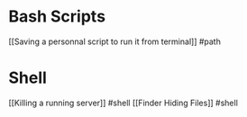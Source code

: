 # Bash Scripts
[[Saving a personnal script to run it from terminal]] #path 
# Shell
[[Killing a running server]] #shell 
[[Finder Hiding Files]] #shell




